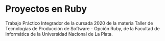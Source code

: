 # Proyectos en Ruby

Trabajo Práctico Integrador de la cursada 2020 de la materia Taller de Tecnologías de Producción de Software - Opción Ruby, de la Facultad de Informática de la Universidad Nacional de La Plata.
